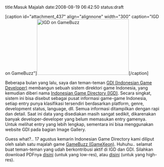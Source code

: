 title:Masuk Majalah
date:2008-08-19 06:42:50
status:draft

[caption id="attachment_437" align="alignnone" width="300" caption="IGD on GameBuzz"]<a href="http://kecebongsoft.files.wordpress.com/2008/08/igd.jpg"><img class="size-medium wp-image-437" src="http://kecebongsoft.files.wordpress.com/2008/08/igd.jpg?w=300" alt="IGD on GameBuzz" width="300" height="182" /></a>[/caption]

Beberapa bulan yang lalu, saya dan teman-teman <a href="http://www.gamedevid.org">GDI (Indonesian Game Developer)</a> membangun sebuah sistem direktori game Indonesia, yang kemudian diberi nama <a href="http://directory.gamedevid.org">Indonesian Game Directory (IGD)</a>. Secara singkat, sistem ini bisa disebut sebagai pusat informasi game-game Indonesia, setiap entry punya klasifikasi tersendiri berdasarkan platform, genre, development status, language, dll. Semua informasi ditampilkan dengan rapi dan detail. Saat ini data yang disediakan masih sangat sedikit, dikarenakan banyak developer-developer yang belum memasukan entry gamenya. Untuk melihat entry yang lebih lengkap, sementara ini bisa menggunakan website GDI pada bagian Image Gallery.

Guess what?.. 17 agustus kemarin Indonesian Game Directory kami diliput oleh salah satu majalah game <a href="http://www.gamexeon.com">GameBuzz (GameXeon)</a>. Huhuhu.. selamat buat teman-teman yang udah berkontribusi aktif di IGD dan GDI. Silahkan download PDFnya <a href="http://www.gamexeon.com/cc/click.php?id=7">disini</a> (untuk yang low-res), atau <a href="http://www.gamexeon.com/cc/click.php?id=8">disini</a> (untuk yang high-res).
